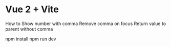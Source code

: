# Vue 2 + Vite

How to
Show number with comma
Remove comma on focus
Return value to parent without comma

npm install
npm run dev
